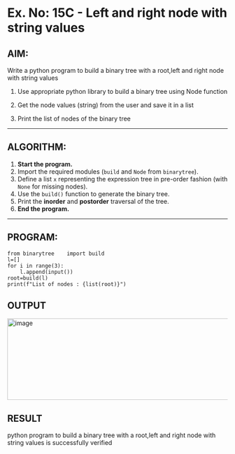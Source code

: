 # Ex. No: 15C - Left and right node with string values

## AIM:
Write a python program to build a binary tree with a root,left and right node with string values

1. Use appropriate python library to build a binary tree using Node function

1. Get the node values (string) from the user and save it in a list

2. Print the list of nodes of the binary tree

---

## ALGORITHM:

1. **Start the program.**
2. Import the required modules (`build` and `Node` from `binarytree`).
3. Define a list `x` representing the expression tree in pre-order fashion (with `None` for missing nodes).
4. Use the `build()` function to generate the binary tree.
5. Print the **inorder** and **postorder** traversal of the tree.
6. **End the program.**

---

## PROGRAM:

```
from binarytree    import build
l=[]
for i in range(3):
    l.append(input())
root=build(l)
print(f"List of nodes : {list(root)}")
```

## OUTPUT

<img width="988" height="186" alt="image" src="https://github.com/user-attachments/assets/8dd85248-ec7d-4a01-a820-e1552d9896ec" />


## RESULT

 python program to build a binary tree with a root,left and right node with string values is successfully verified
